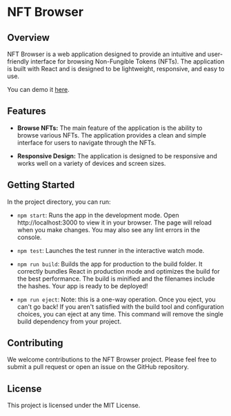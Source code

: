 # NFT Browser

## Overview

NFT Browser is a web application designed to provide an intuitive and user-friendly interface for browsing Non-Fungible Tokens (NFTs). The application is built with React and is designed to be lightweight, responsive, and easy to use.

You can demo it [here](https://master.d3lcrvsygn5gex.amplifyapp.com/).

## Features

- **Browse NFTs:** The main feature of the application is the ability to browse various NFTs. The application provides a clean and simple interface for users to navigate through the NFTs.

- **Responsive Design:** The application is designed to be responsive and works well on a variety of devices and screen sizes.

## Getting Started

In the project directory, you can run:

- `npm start`: Runs the app in the development mode. Open http://localhost:3000 to view it in your browser. The page will reload when you make changes. You may also see any lint errors in the console.

- `npm test`: Launches the test runner in the interactive watch mode.

- `npm run build`: Builds the app for production to the build folder. It correctly bundles React in production mode and optimizes the build for the best performance. The build is minified and the filenames include the hashes. Your app is ready to be deployed!

- `npm run eject`: Note: this is a one-way operation. Once you eject, you can't go back! If you aren't satisfied with the build tool and configuration choices, you can eject at any time. This command will remove the single build dependency from your project.

## Contributing

We welcome contributions to the NFT Browser project. Please feel free to submit a pull request or open an issue on the GitHub repository.

## License

This project is licensed under the MIT License.
